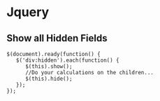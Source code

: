 # Jquery


## Show all Hidden Fields
```
$(document).ready(function() {
   $('div:hidden').each(function() {
      $(this).show();
      //Do your calculations on the children...
      $(this).hide();
   });
});
```
